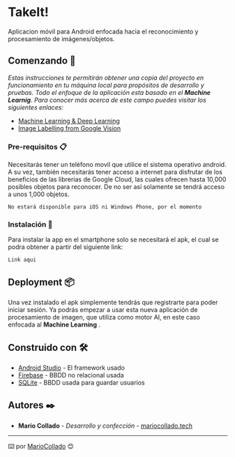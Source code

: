 # TakeIt!

Aplicacion móvil para Android enfocada hacia el reconocimiento y procesamiento de imágenes/objetos.

## Comenzando 🚀

_Estas instrucciones te permitirán obtener una copia del proyecto en funcionamiento en tu máquina local para propósitos de desarrollo y pruebas.
Todo el enfoque de la aplicación esta basado en el **Machine Learnig**. Para conocer más acerca de este campo puedes visitar los siguientes enlaces:_
* [Machine Learning & Deep Learning](https://www.youtube.com/watch?v=KytW151dpqU)
* [Image Labelling from Google Vision](https://developers.google.com/ml-kit/vision/image-labeling/)

### Pre-requisitos 📋

Necesitarás tener un teléfono movil que utilice el sistema operativo android. A su vez, también necesitarás tener acceso a internet para disfrutar de los beneficios de las librerias de Google Cloud, las cuales ofrecen hasta 10,000 posibles objetos para reconocer. De no ser así solamente se tendrá acceso a unos 1,000 objetos. 
```
No estará disponible para iOS ni Windows Phone, por el momento
```

### Instalación 🔧

Para instalar la app en el smartphone solo se necesitará el apk, el cual se podra obtener a partir del siguiente link:
```
Link aqui
``` 

## Deployment 📦

Una vez instalado el apk simplemente tendrás que registrarte para poder iniciar sesión. 
Ya podrás empezar a usar esta nueva aplicación de procesamiento de imagen, que utiliza como motor AI, en este caso enfocada al **Machine Learning** .

## Construido con 🛠️

* [Android Studio](https://developer.android.com/studio) - El framework usado
* [Firebase](https://firebase.google.com/) - BBDD no relacional usada
* [SQLite](https://www.sqlite.org/index.html) - BBDD usada para guardar usuarios


## Autores ✒️

* **Mario Collado** - *Desarrollo y confección* - [mariocollado.tech](https://mariocollado.tech)

---
⌨️ por [MarioCollado](mariocollado.tech) 😊
